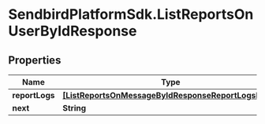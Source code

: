 # SendbirdPlatformSdk.ListReportsOnUserByIdResponse

## Properties

Name | Type | Description | Notes
------------ | ------------- | ------------- | -------------
**reportLogs** | [**[ListReportsOnMessageByIdResponseReportLogsInner]**](ListReportsOnMessageByIdResponseReportLogsInner.md) |  | [optional] 
**next** | **String** |  | [optional] 


